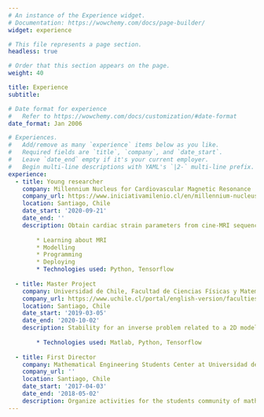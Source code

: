 ```yaml
---
# An instance of the Experience widget.
# Documentation: https://wowchemy.com/docs/page-builder/
widget: experience

# This file represents a page section.
headless: true

# Order that this section appears on the page.
weight: 40

title: Experience
subtitle:

# Date format for experience
#   Refer to https://wowchemy.com/docs/customization/#date-format
date_format: Jan 2006

# Experiences.
#   Add/remove as many `experience` items below as you like.
#   Required fields are `title`, `company`, and `date_start`.
#   Leave `date_end` empty if it's your current employer.
#   Begin multi-line descriptions with YAML's `|2-` multi-line prefix.
experience:
  - title: Young researcher
    company: Millennium Nucleus for Cardiovascular Magnetic Resonance
    company_url: https://www.iniciativamilenio.cl/en/millennium-nucleus-in-cardiovascular-magnetic-resonance/#:~:text=The%20mission%20of%20the%20Millennium,and%20treatment%20of%20cardiovascular%20diseases/
    location: Santiago, Chile
    date_start: '2020-09-21'
    date_end: ''
    description: Obtain cardiac strain parameters from cine-MRI sequences with physics-informed neural networks. Responsibilities include:
        
        * Learning about MRI
        * Modelling
        * Programming
        * Deploying
        * Technologies used: Python, Tensorflow
        
  - title: Master Project
    company: Universidad de Chile, Facultad de Ciencias Físicas y Matemáticas
    company_url: https://www.uchile.cl/portal/english-version/faculties-and-institutes/49769/faculty-of-physical-and-mathematical-sciences/
    location: Santiago, Chile
    date_start: '2019-03-05'
    date_end: '2020-10-02'
    description: Stability for an inverse problem related to a 2D model of Light Sheet Fluorescence Microscopy based on heat equation and extension of the direct model to the 3D case   
    
        * Technologies used: Matlab, Python, Tensorflow 
    
  - title: First Director
    company: Mathematical Engineering Students Center at Universidad de Chile, Facultad de Ciencias Físicas y Matemáticas
    company_url: ''
    location: Santiago, Chile
    date_start: '2017-04-03'
    date_end: '2018-05-02'
    description: Organize activities for the students community of mathematical engineer career. 
---
```

